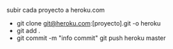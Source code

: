 subir cada proyecto a heroku.com

* git clone git@heroku.com:[proyecto].git -o heroku* git add .* git commit -m "info commit" git push heroku master
